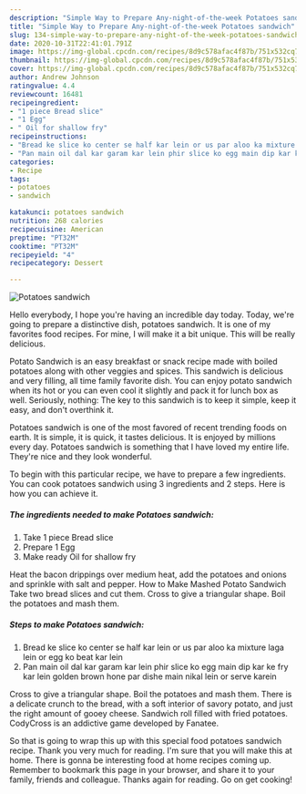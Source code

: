 ```yaml
---
description: "Simple Way to Prepare Any-night-of-the-week Potatoes sandwich"
title: "Simple Way to Prepare Any-night-of-the-week Potatoes sandwich"
slug: 134-simple-way-to-prepare-any-night-of-the-week-potatoes-sandwich
date: 2020-10-31T22:41:01.791Z
image: https://img-global.cpcdn.com/recipes/8d9c578afac4f87b/751x532cq70/potatoes-sandwich-recipe-main-photo.jpg
thumbnail: https://img-global.cpcdn.com/recipes/8d9c578afac4f87b/751x532cq70/potatoes-sandwich-recipe-main-photo.jpg
cover: https://img-global.cpcdn.com/recipes/8d9c578afac4f87b/751x532cq70/potatoes-sandwich-recipe-main-photo.jpg
author: Andrew Johnson
ratingvalue: 4.4
reviewcount: 16481
recipeingredient:
- "1 piece Bread slice"
- "1 Egg"
- " Oil for shallow fry"
recipeinstructions:
- "Bread ke slice ko center se half kar lein or us par aloo ka mixture laga lein or egg ko beat kar lein"
- "Pan main oil dal kar garam kar lein phir slice ko egg main dip kar ke fry kar lein golden brown hone par dishe main nikal lein or serve karein"
categories:
- Recipe
tags:
- potatoes
- sandwich

katakunci: potatoes sandwich 
nutrition: 268 calories
recipecuisine: American
preptime: "PT32M"
cooktime: "PT32M"
recipeyield: "4"
recipecategory: Dessert

---
```



![Potatoes sandwich](https://img-global.cpcdn.com/recipes/8d9c578afac4f87b/751x532cq70/potatoes-sandwich-recipe-main-photo.jpg)

Hello everybody, I hope you're having an incredible day today. Today, we're going to prepare a distinctive dish, potatoes sandwich. It is one of my favorites food recipes. For mine, I will make it a bit unique. This will be really delicious.

Potato Sandwich is an easy breakfast or snack recipe made with boiled potatoes along with other veggies and spices. This sandwich is delicious and very filling, all time family favorite dish. You can enjoy potato sandwich when its hot or you can even cool it slightly and pack it for lunch box as well. Seriously, nothing: The key to this sandwich is to keep it simple, keep it easy, and don&#39;t overthink it.

Potatoes sandwich is one of the most favored of recent trending foods on earth. It is simple, it is quick, it tastes delicious. It is enjoyed by millions every day. Potatoes sandwich is something that I have loved my entire life. They're nice and they look wonderful.


To begin with this particular recipe, we have to prepare a few ingredients. You can cook potatoes sandwich using 3 ingredients and 2 steps. Here is how you can achieve it.

<!--inarticleads1-->

##### The ingredients needed to make Potatoes sandwich:

1. Take 1 piece Bread slice
1. Prepare 1 Egg
1. Make ready  Oil for shallow fry


Heat the bacon drippings over medium heat, add the potatoes and onions and sprinkle with salt and pepper. How to Make Mashed Potato Sandwich Take two bread slices and cut them. Cross to give a triangular shape. Boil the potatoes and mash them. 

<!--inarticleads2-->

##### Steps to make Potatoes sandwich:

1. Bread ke slice ko center se half kar lein or us par aloo ka mixture laga lein or egg ko beat kar lein
1. Pan main oil dal kar garam kar lein phir slice ko egg main dip kar ke fry kar lein golden brown hone par dishe main nikal lein or serve karein


Cross to give a triangular shape. Boil the potatoes and mash them. There is a delicate crunch to the bread, with a soft interior of savory potato, and just the right amount of gooey cheese. Sandwich roll filled with fried potatoes. CodyCross is an addictive game developed by Fanatee. 

So that is going to wrap this up with this special food potatoes sandwich recipe. Thank you very much for reading. I'm sure that you will make this at home. There is gonna be interesting food at home recipes coming up. Remember to bookmark this page in your browser, and share it to your family, friends and colleague. Thanks again for reading. Go on get cooking!
